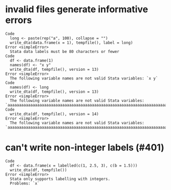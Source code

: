 # invalid files generate informative errors

    Code
      long <- paste(rep("a", 100), collapse = "")
      write_dta(data.frame(x = 1), tempfile(), label = long)
    Error <simpleError>
      Stata data labels must be 80 characters or fewer
    Code
      df <- data.frame(1)
      names(df) <- "x y"
      write_dta(df, tempfile(), version = 13)
    Error <simpleError>
      The following variable names are not valid Stata variables: `x y`
    Code
      names(df) <- long
      write_dta(df, tempfile(), version = 13)
    Error <simpleError>
      The following variable names are not valid Stata variables: `aaaaaaaaaaaaaaaaaaaaaaaaaaaaaaaaaaaaaaaaaaaaaaaaaaaaaaaaaaaaaaaaaaaaaaaaaaaaaaaaaaaaaaaaaaaaaaaaaaaa`
    Code
      write_dta(df, tempfile(), version = 14)
    Error <simpleError>
      The following variable names are not valid Stata variables: `aaaaaaaaaaaaaaaaaaaaaaaaaaaaaaaaaaaaaaaaaaaaaaaaaaaaaaaaaaaaaaaaaaaaaaaaaaaaaaaaaaaaaaaaaaaaaaaaaaaa`

# can't write non-integer labels (#401)

    Code
      df <- data.frame(x = labelled(c(1, 2.5, 3), c(b = 1.5)))
      write_dta(df, tempfile())
    Error <simpleError>
      Stata only supports labelling with integers.
      Problems: `x`

